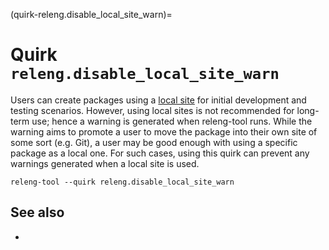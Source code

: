 (quirk-releng.disable_local_site_warn)=
# Quirk `releng.disable_local_site_warn`

Users can create packages using a [local site](site-local) for initial
development and testing scenarios. However, using local sites is not
recommended for long-term use; hence a warning is generated when
releng-tool runs. While the warning aims to promote a user to move the
package into their own site of some sort (e.g. Git), a user may be good
enough with using a specific package as a local one. For such cases,
using this quirk can prevent any warnings generated when a local site is
used.

```
releng-tool --quirk releng.disable_local_site_warn
```

## See also

- [](quirks)
